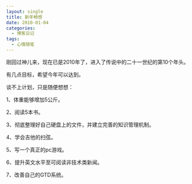```yaml
---
layout: single
title: 新年畅想
date: 2010-01-04
categories:
  - 博客日记
tags:
  - 心情随笔
---
```


刚回过神儿来，现在已是2010年了，进入了传说中的二十一世纪的第10个年头。

有几点目标，希望今年可以达到。

谈不上计划，只是随便想想：

1、体重能够增加5公斤。

2、阅读5本书。

3、彻底整理好自己硬盘上的文件，并建立完善的知识管理机制。

4、学会吉他的扫弦。

5、写一个真正的pc游戏。

6、提升英文水平至可阅读非技术类新闻。

7、改善自己的GTD系统。
